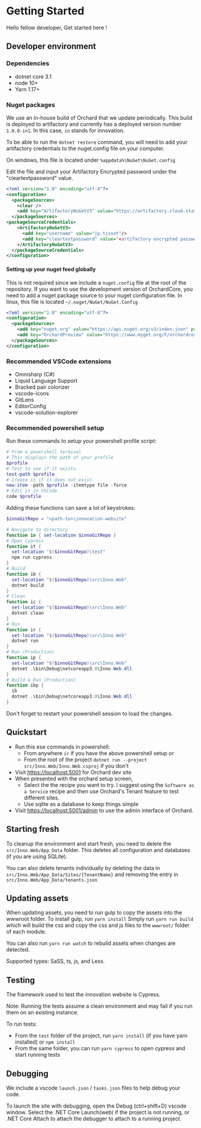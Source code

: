 # Getting Started

Hello fellow developer, Get started here !

## Developer environment

### Dependencies

- dotnet core 3.1
- node 10+
- Yarn 1.17+

### Nuget packages

We use an in-house build of Orchard that we update periodically. This build is deployed to artifactory 
and currently has a deployed version number `1.0.0-in1`. In this case, `in` stands for innovation.

To be able to run the `dotnet restore` command, you will need to add your artifactory credentials
to the nuget.config file on your computer. 

On windows, this file is located under `%appdata%\NuGet\NuGet.config`

Edit the file and input your Artifactory Encrypted password under the "cleartextpassword" value.

```xml
<?xml version="1.0" encoding="utf-8"?>
<configuration>
  <packageSources>
    <clear />
    <add key="ArtifactoryNuGetV3" value="https://artifactory.cloud.statcan.ca/artifactory/api/nuget/v3/nuget" protocolVersion="3" />
  </packageSources>
<packageSourceCredentials>
    <ArtifactoryNuGetV3>
      <add key="username" value="jp.tissot"/>
      <add key="cleartextpassword" value="<artifactory encrypted password>" />
    </ArtifactoryNuGetV3>
  </packageSourceCredentials>
</configuration>

```

#### Setting up your nuget feed globally

This is not required since we include a `nuget.config` file at the root of the repository.
If you want to use the development version of OrchardCore, you need to add a nuget
package source to your nuget configuration file.
In linux, this file is located `~/.nuget/NuGet/NuGet.Config`

```xml
<?xml version="1.0" encoding="utf-8"?>
<configuration>
  <packageSources>
    <add key="nuget.org" value="https://api.nuget.org/v3/index.json" protocolVersion="3" />
    <add key="OrchardPreview" value="https://www.myget.org/F/orchardcore-preview/api/v3/index.json" protocolVersion="3" />
  </packageSources>
</configuration>
```


### Recommended VSCode extensions

- Omnisharp (C#)
- Liquid Language Support
- Bracked pair colorizer
- vscode-icons
- GitLens
- EditorConfig
- vscode-solution-explorer

### Recommended powershell setup

Run these commands to setup your powershell profile script:

```powershell
# From a powershell terminal
# This displays the path of your profile
$profile
# Test to see if it exists
test-path $profile
# Create it if it does not exist
new-item -path $profile -itemtype file -force
# Edit it in VSCode
code $profile
```

Adding these functions can save a lot of keystrokes:

```powershell
$innoGitRepo = "<path-to>\innovation-website"

# Navigate to directory
function in { set-location $innoGitRepo }
# Open cypress
function it {
  set-location "$($innoGitRepo)\test"
  npm run cypress
}
# Build
function ib { 
  set-location "$($innoGitRepo)\src\Inno.Web"
  dotnet build
}
# Clean
function ic { 
  set-location "$($innoGitRepo)\src\Inno.Web"
  dotnet clean
}
# Run
function ir {
  set-location "$($innoGitRepo)\src\Inno.Web"
  dotnet run
}
# Run (Production)
function ip {
  set-location "$($innoGitRepo)\src\Inno.Web"
  dotnet .\bin\Debug\netcoreapp3.0\Inno.Web.dll
}
# Build & Run (Production)
function ibp { 
  ib
  dotnet .\bin\Debug\netcoreapp3.0\Inno.Web.dll
}
```
Don't forget to restart your powershell session to load the changes.

## Quickstart 

- Run this ese commands in powershell:
  - From anywhere `ir` if you have the above powershell setup or
  - From the root of the project `dotnet run --project src/Inno.Web/Inno.Web.csproj` if you don't
- Visit [https://localhost:5001](https://localhost:5001) for Orchard dev site
- When presented with the orchard setup screen,
  - Select the the recipe you want to try. I suggest using the `Software as a Service` recipe
    and then use Orchard's Tenant feature to test different sites.
  - Use sqlite as a database to keep things simple
- Visit [https://localhost:5001/admin](https://localhost:5001/admin) to use the admin interface of Orchard.

## Starting fresh

To cleanup the environment and start fresh, you need to delete the `src/Inno.Web/App_Data` folder. 
This deletes all configuration and databases (if you are using SQLite).

You can also delete tenants individually by deleting the data in `src/Inno.Web/App_Data/Sites/{TenantName}` and 
removing the entry in `src/Inno.Web/App_Data/tenants.json`

## Updating assets

When updating assets, you need to run gulp to copy the assets into the wwwroot folder. To install gulp, run `yarn install`
Simply run `yarn run build` which will build the css and copy the css and js files to the `wwwroot/` folder of each module.

You can also run `yarn run watch` to rebuild assets when changes are detected.

Supported types: SaSS, ts, js, and Less.

## Testing

The framework used to test the innovation website is Cypress.

Note: Running the tests assume a clean environment and may fail if you run them on an existing instance.

To run tests:

- From the `test` folder of the project, run `yarn install` (if you have yarn installed) or `npm install`
- From the same folder, you can run `yarn cypress` to open cypress and start running tests

## Debugging

We include a vscode `launch.json` / `tasks.json` files to help debug your code.

To launch the site with debugging, open the Debug (ctrl+shift+D) vscode window.
Select the .NET Core Launch(web) if the project is not running, or
.NET Core Attach to attach the debugger to attach to a running project.



